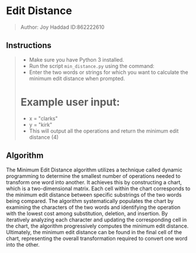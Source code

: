 #  Edit Distance
 
 > Author: Joy Haddad 
 > ID:862222610

## Instructions
 > * Make sure you have Python 3 installed.
 > * Run the script `min_distance.py` using the command:
 > * Enter the two words or strings for which you want to calculate the minimum edit distance when prompted.
 > 
 > # Example user input:
 > * x = "clarks"
 > * y = "kirk"
 > * This will output all the operations and return the minimum edit distance (4)

## Algorithm
The Minimum Edit Distance algorithm utilizes a technique called dynamic programming to determine the smallest number of operations needed to transform one word into another. It achieves this by constructing a chart, which is a two-dimensional matrix. Each cell within the chart corresponds to the minimum edit distance between specific substrings of the two words being compared. The algorithm systematically populates the chart by examining the characters of the two words and identifying the operation with the lowest cost among substitution, deletion, and insertion. By iteratively analyzing each character and updating the corresponding cell in the chart, the algorithm progressively computes the minimum edit distance. Ultimately, the minimum edit distance can be found in the final cell of the chart, representing the overall transformation required to convert one word into the other.
